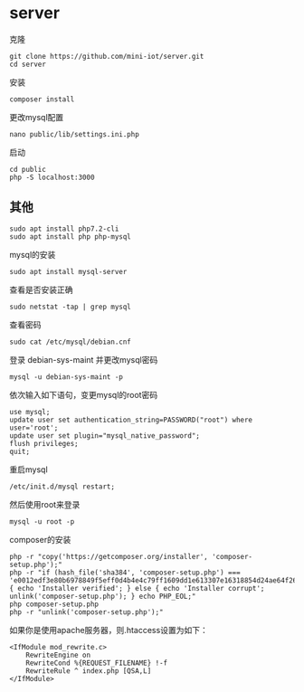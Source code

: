 # server

克隆
```
git clone https://github.com/mini-iot/server.git
cd server
```

安装
```
composer install
```

更改mysql配置
```
nano public/lib/settings.ini.php
```

启动
```
cd public
php -S localhost:3000
```

## 其他

```
sudo apt install php7.2-cli
sudo apt install php php-mysql
```

mysql的安装
```
sudo apt install mysql-server
```

查看是否安装正确
```
sudo netstat -tap | grep mysql
```

查看密码
```
sudo cat /etc/mysql/debian.cnf
```

登录 debian-sys-maint 并更改mysql密码

```
mysql -u debian-sys-maint -p
```

依次输入如下语句，变更mysql的root密码
```
use mysql;
update user set authentication_string=PASSWORD("root") where user='root';
update user set plugin="mysql_native_password";
flush privileges;
quit;
```

重启mysql
```
/etc/init.d/mysql restart;
```

然后使用root来登录
```
mysql -u root -p
```

composer的安装
```
php -r "copy('https://getcomposer.org/installer', 'composer-setup.php');"
php -r "if (hash_file('sha384', 'composer-setup.php') === 'e0012edf3e80b6978849f5eff0d4b4e4c79ff1609dd1e613307e16318854d24ae64f26d17af3ef0bf7cfb710ca74755a') { echo 'Installer verified'; } else { echo 'Installer corrupt'; unlink('composer-setup.php'); } echo PHP_EOL;"
php composer-setup.php
php -r "unlink('composer-setup.php');"
```

如果你是使用apache服务器，则.htaccess设置为如下：
```
<IfModule mod_rewrite.c>
    RewriteEngine on
    RewriteCond %{REQUEST_FILENAME} !-f
    RewriteRule ^ index.php [QSA,L]
</IfModule>
```
